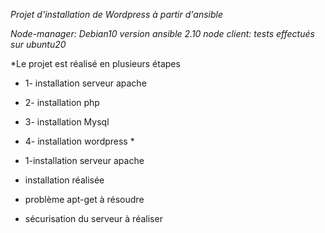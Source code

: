 *Projet d'installation de Wordpress à partir d'ansible*

*Node-manager: Debian10
version ansible 2.10
node client: tests effectués sur ubuntu20*

*Le projet est réalisé en plusieurs étapes
* 1- installation serveur apache
* 2- installation php
* 3- installation Mysql
* 4- installation wordpress *

* 1-installation serveur apache
*   installation réalisée
*   problème apt-get à résoudre
*   sécurisation du serveur à réaliser


